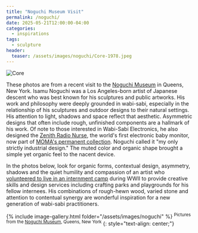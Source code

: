 ```yaml
---
title: "Noguchi Museum Visit"
permalink: /noguchi/
date: 2025-05-21T12:00:00-04:00
categories:
  - inspirations
tags:
  - sculpture
header:
  teaser: /assets/images/noguchi/Core-1978.jpeg
---
```

![Core](/assets/images/Core-1978.jpeg)

These photos are from a recent visit to the [Noguchi Museum](https://www.noguchi.org) in Queens, New York. Isamu Noguchi was a Los Angeles-born artist of Japanese descent who was best known for his sculptures and public artworks. His work and philosophy were deeply grounded in wabi-sabi, especially in the relationship of his sculptures and outdoor designs to their natural settings. His attention to light, shadows and space reflect that aesthetic. Asymmetric designs that often include rough, unfinished components are a hallmark of his work. Of note to those interested in Wabi-Sabi Electronics, he also designed the [Zenith Radio Nurse](https://en.wikipedia.org/wiki/Zenith_Radio_Nurse), the world's first electronic baby monitor, now part of [MOMA's permanent collection](https://www.moma.org/collection/works/4341?artist_id=4324&page=1&sov_referrer=artist). Noguchi called it "my only strictly industrial design." The muted color and organic shape brought a simple yet organic feel to the nacent device. 

In the photos below, look for organic forms, contextual design, asymmetry, shadows and the quiet humility and compassion of an artist who [volunteered to live in an internment camp](https://en.wikipedia.org/wiki/Isamu_Noguchi#:~:text=Following%20the%20attack,World%20at%20War.) during WWII to provide creative skills and design services including crafting parks and playgrounds for his fellow internees. His combinations of rough-hewn wood, varied stone and attention to contentual synergy are wonderful inspiration for a new generation of wabi-sabi practitioners.

{% include image-gallery.html folder="/assets/images/noguchi" %}
<sup>Pictures from the [Noguchi Museum](https://www.noguchi.org), Queens, New York</sup>
{: style="text-align: center;"}
